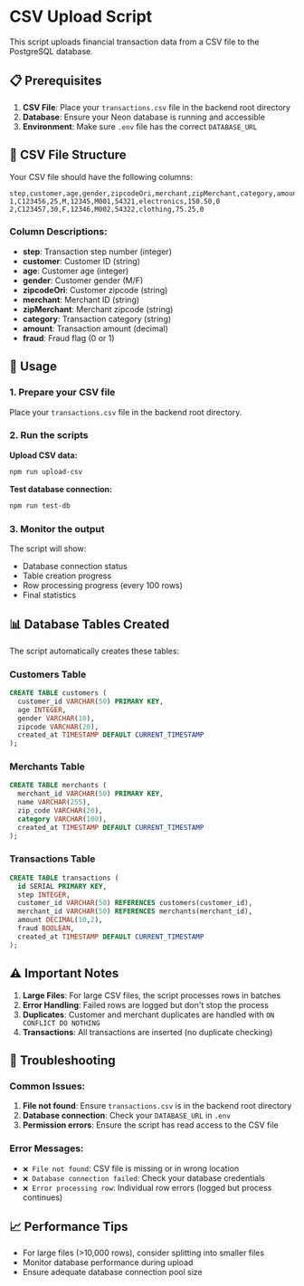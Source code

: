 # CSV Upload Script

This script uploads financial transaction data from a CSV file to the PostgreSQL database.

## 📋 Prerequisites

1. **CSV File**: Place your `transactions.csv` file in the backend root directory
2. **Database**: Ensure your Neon database is running and accessible
3. **Environment**: Make sure `.env` file has the correct `DATABASE_URL`

## 📁 CSV File Structure

Your CSV file should have the following columns:

```csv
step,customer,age,gender,zipcodeOri,merchant,zipMerchant,category,amount,fraud
1,C123456,25,M,12345,M001,54321,electronics,150.50,0
2,C123457,30,F,12346,M002,54322,clothing,75.25,0
```

### Column Descriptions:

- **step**: Transaction step number (integer)
- **customer**: Customer ID (string)
- **age**: Customer age (integer)
- **gender**: Customer gender (M/F)
- **zipcodeOri**: Customer zipcode (string)
- **merchant**: Merchant ID (string)
- **zipMerchant**: Merchant zipcode (string)
- **category**: Transaction category (string)
- **amount**: Transaction amount (decimal)
- **fraud**: Fraud flag (0 or 1)

## 🚀 Usage

### 1. Prepare your CSV file
Place your `transactions.csv` file in the backend root directory.

### 2. Run the scripts

**Upload CSV data:**
```bash
npm run upload-csv
```

**Test database connection:**
```bash
npm run test-db
```

### 3. Monitor the output
The script will show:
- Database connection status
- Table creation progress
- Row processing progress (every 100 rows)
- Final statistics

## 📊 Database Tables Created

The script automatically creates these tables:

### Customers Table
```sql
CREATE TABLE customers (
  customer_id VARCHAR(50) PRIMARY KEY,
  age INTEGER,
  gender VARCHAR(10),
  zipcode VARCHAR(20),
  created_at TIMESTAMP DEFAULT CURRENT_TIMESTAMP
);
```

### Merchants Table
```sql
CREATE TABLE merchants (
  merchant_id VARCHAR(50) PRIMARY KEY,
  name VARCHAR(255),
  zip_code VARCHAR(20),
  category VARCHAR(100),
  created_at TIMESTAMP DEFAULT CURRENT_TIMESTAMP
);
```

### Transactions Table
```sql
CREATE TABLE transactions (
  id SERIAL PRIMARY KEY,
  step INTEGER,
  customer_id VARCHAR(50) REFERENCES customers(customer_id),
  merchant_id VARCHAR(50) REFERENCES merchants(merchant_id),
  amount DECIMAL(10,2),
  fraud BOOLEAN,
  created_at TIMESTAMP DEFAULT CURRENT_TIMESTAMP
);
```

## ⚠️ Important Notes

1. **Large Files**: For large CSV files, the script processes rows in batches
2. **Error Handling**: Failed rows are logged but don't stop the process
3. **Duplicates**: Customer and merchant duplicates are handled with `ON CONFLICT DO NOTHING`
4. **Transactions**: All transactions are inserted (no duplicate checking)

## 🔧 Troubleshooting

### Common Issues:

1. **File not found**: Ensure `transactions.csv` is in the backend root directory
2. **Database connection**: Check your `DATABASE_URL` in `.env`
3. **Permission errors**: Ensure the script has read access to the CSV file

### Error Messages:

- `❌ File not found`: CSV file is missing or in wrong location
- `❌ Database connection failed`: Check your database credentials
- `❌ Error processing row`: Individual row errors (logged but process continues)

## 📈 Performance Tips

- For large files (>10,000 rows), consider splitting into smaller files
- Monitor database performance during upload
- Ensure adequate database connection pool size 